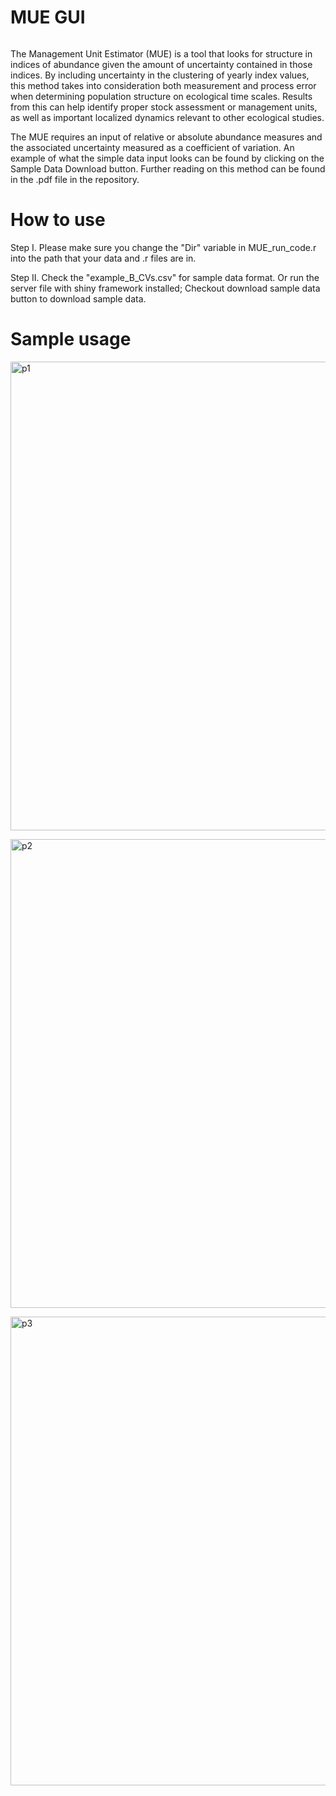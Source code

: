 # MUE GUI
######
<p>
The Management Unit Estimator (MUE) is a tool that looks for structure in indices of abundance given the amount of uncertainty contained in those indices. By including uncertainty in the clustering of yearly index values, this method takes into consideration both measurement and process error when determining population structure on ecological time scales. Results from this can help identify proper stock assessment or management units, as well as important localized dynamics relevant to other ecological studies.
</p>
<p>
The MUE requires an input of relative or absolute abundance measures and the associated uncertainty measured as a coefficient of variation. An example of what the simple data input looks can be found by clicking on the Sample Data Download button. Further reading on this method can be found in the .pdf file in the repository.
</p>

# How to use
<p>
Step I. Please make sure you change the "Dir" variable in MUE_run_code.r into the path that your data and .r files are in. 
</p>
<p>
Step II. Check the "example_B_CVs.csv" for sample data format. Or run the server file with shiny framework installed; Checkout download sample data button to download sample data.
</p>

# Sample usage
<p>
  <img src="https://github.com/KaiserKkaiser/MUE_GUI/blob/master/imgs/sp1.png" width="750" title="p1">
</p>
<p>
 <img src="https://github.com/KaiserKkaiser/MUE_GUI/blob/master/imgs/sp2.png" width="750" title="p2">
</p>
<p>
 <img src="https://github.com/KaiserKkaiser/MUE_GUI/blob/master/imgs/sp3.png" width="750" title="p3">
</p>
